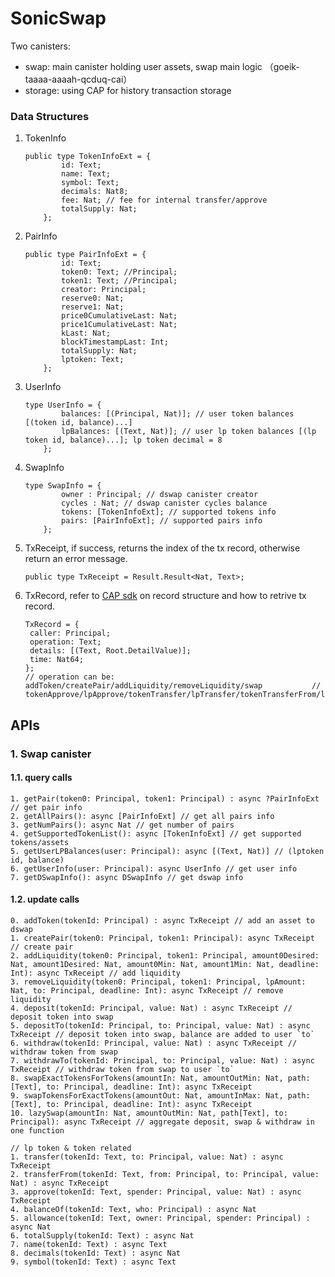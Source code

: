 # SonicSwap

Two canisters:

* swap: main canister holding user assets, swap main logic （goeik-taaaa-aaaah-qcduq-cai）
* storage: using CAP for history transaction storage



### Data Structures

1. TokenInfo

   ```
   public type TokenInfoExt = {
           id: Text;
           name: Text;
           symbol: Text;
           decimals: Nat8;
           fee: Nat; // fee for internal transfer/approve
           totalSupply: Nat;
       };
   ```

2. PairInfo

   ```
   public type PairInfoExt = {
           id: Text;
           token0: Text; //Principal;
           token1: Text; //Principal;
           creator: Principal;
           reserve0: Nat;
           reserve1: Nat;
           price0CumulativeLast: Nat;
           price1CumulativeLast: Nat;
           kLast: Nat;
           blockTimestampLast: Int;
           totalSupply: Nat;
           lptoken: Text;
       };
   ```

3. UserInfo

   ```
   type UserInfo = {
           balances: [(Principal, Nat)]; // user token balances [(token id, balance)...]
           lpBalances: [(Text, Nat)]; // user lp token balances [(lp token id, balance)...]; lp token decimal = 8
       };
   ```

4. SwapInfo

   ```
   type SwapInfo = {
           owner : Principal; // dswap canister creator
           cycles : Nat; // dswap canister cycles balance
           tokens: [TokenInfoExt]; // supported tokens info
           pairs: [PairInfoExt]; // supported pairs info
       };
   ```
   
5. TxReceipt, if success, returns the index of the tx record, otherwise return an error message.

   ```
   public type TxReceipt = Result.Result<Nat, Text>;
   ```
   
6. TxRecord, refer to [CAP sdk](https://github.com/Psychedelic/cap/tree/motoko-sdk/sdk/motoko) on record structure and how to retrive tx record.

   ```
   TxRecord = {
   	caller: Principal;
   	operation: Text;
   	details: [(Text, Root.DetailValue)];
   	time: Nat64;
   };
   // operation can be: addToken/createPair/addLiquidity/removeLiquidity/swap           //  tokenApprove/lpApprove/tokenTransfer/lpTransfer/tokenTransferFrom/lpTransferFrom
   ```

   

## APIs



### 1. Swap canister

#### 1.1. query calls

```
1. getPair(token0: Principal, token1: Principal) : async ?PairInfoExt // get pair info
2. getAllPairs(): async [PairInfoExt] // get all pairs info
3. getNumPairs(): async Nat // get number of pairs
4. getSupportedTokenList(): async [TokenInfoExt] // get supported tokens/assets
5. getUserLPBalances(user: Principal): async [(Text, Nat)] // (lptoken id, balance)
6. getUserInfo(user: Principal): async UserInfo // get user info
7. getDSwapInfo(): async DSwapInfo // get dswap info
```

#### 

#### 1.2. update calls

```
0. addToken(tokenId: Principal) : async TxReceipt // add an asset to dswap
1. createPair(token0: Principal, token1: Principal): async TxReceipt // create pair
2. addLiquidity(token0: Principal, token1: Principal, amount0Desired: Nat, amount1Desired: Nat, amount0Min: Nat, amount1Min: Nat, deadline: Int): async TxReceipt // add liquidity
3. removeLiquidity(token0: Principal, token1: Principal, lpAmount: Nat, to: Principal, deadline: Int): async TxReceipt // remove liquidity
4. deposit(tokenId: Principal, value: Nat) : async TxReceipt // deposit token into swap
5. depositTo(tokenId: Principal, to: Principal, value: Nat) : async TxReceipt // deposit token into swap, balance are added to user `to`
6. withdraw(tokenId: Principal, value: Nat) : async TxReceipt // withdraw token from swap
7. withdrawTo(tokenId: Principal, to: Principal, value: Nat) : async TxReceipt // withdraw token from swap to user `to`
8. swapExactTokensForTokens(amountIn: Nat, amountOutMin: Nat, path: [Text], to: Principal, deadline: Int): async TxReceipt
9. swapTokensForExactTokens(amountOut: Nat, amountInMax: Nat, path: [Text], to: Principal, deadline: Int): async TxReceipt
10. lazySwap(amountIn: Nat, amountOutMin: Nat, path[Text], to: Principal): async TxReceipt // aggregate deposit, swap & withdraw in one function

// lp token & token related
1. transfer(tokenId: Text, to: Principal, value: Nat) : async TxReceipt
2. transferFrom(tokenId: Text, from: Principal, to: Principal, value: Nat) : async TxReceipt
3. approve(tokenId: Text, spender: Principal, value: Nat) : async TxReceipt
4. balanceOf(tokenId: Text, who: Principal) : async Nat
5. allowance(tokenId: Text, owner: Principal, spender: Principal) : async Nat
6. totalSupply(tokenId: Text) : async Nat
7. name(tokenId: Text) : async Text
8. decimals(tokenId: Text) : async Nat
9. symbol(tokenId: Text) : async Text
```





